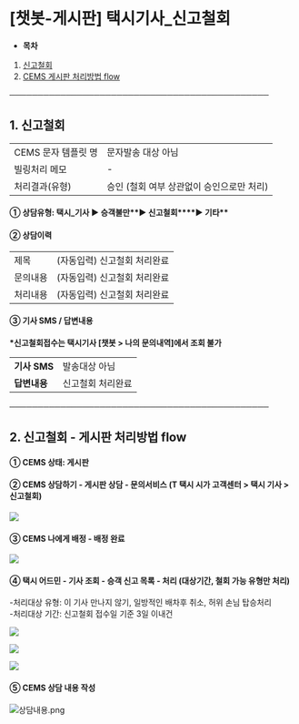 # [챗봇-게시판] 택시기사_신고철회

* **목차**

1. [신고철회](#h_01JA9RN2N9G8H7Y8C1GEJ9BYB5)
2. [CEMS 게시판 처리방법 flow](#01JDGXVYRVME2Y10Q91PEBAVH4)

**──────────────────────────────────────────────**

**1. 신고철회**
-----------

|  |  |
| --- | --- |
| CEMS 문자 템플릿 명 | 문자발송 대상 아님 |
| 빌링처리 메모 | - |
| 처리결과(유형) | 승인 (철회 여부 상관없이 승인으로만 처리) |

#### 

#### **① 상담유형: 택시\_기사 ▶ 승객불만****▶ 신고철회****▶ 기타**

#### **② 상담이력**

|  |  |
| --- | --- |
| 제목 | (자동입력) 신고철회 처리완료 |
| 문의내용 | (자동입력) 신고철회 처리완료 |
| 처리내용 | (자동입력) 신고철회 처리완료 |

#### 

#### **③ 기사 SMS / 답변내용**

**\*신고철회접수는 택시기사 [챗봇 > 나의 문의내역]에서 조회 불가**

|  |  |
| --- | --- |
| **기사 SMS** | 발송대상 아님 |
| **답변내용** | 신고철회 처리완료 |

**──────────────────────────────────────────────**

**2. 신고철회 - 게시판 처리방법 flow**
---------------------------

#### **① CEMS 상태: 게시판**

#### **② CEMS 상담하기 - 게시판 상담 - 문의서비스 (T 택시 시가 고객센터 > 택시 기사 > 신고철회)**

![](https://kakaomobilitysupport.zendesk.com/hc/article_attachments/40392790792473)

#### **③ CEMS 나에게 배정 - 배정 완료**

![](https://kakaomobilitysupport.zendesk.com/hc/article_attachments/40393121081369)

#### **④ 택시 어드민 - 기사 조회 - 승객 신고 목록 - 처리 (대상기간, 철회 가능 유형만 처리)**

-처리대상 유형: 이 기사 만나지 않기, 일방적인 배차후 취소, 허위 손님 탑승처리  
-처리대상 기간: 신고철회 접수일 기준 3일 이내건

**![](https://kakaomobilitysupport.zendesk.com/hc/article_attachments/40393089232025)**

**![](https://kakaomobilitysupport.zendesk.com/hc/article_attachments/40393089234201)**

**![](https://kakaomobilitysupport.zendesk.com/hc/article_attachments/40393121100057)**

#### **⑤ CEMS 상담 내용 작성**

![상담내용.png](https://kakaomobilitysupport.zendesk.com/hc/article_attachments/40948017814425)